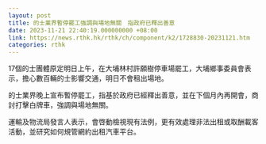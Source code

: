 ```yaml
---
layout: post
title: 的士業界暫停罷工強調與場地無關　指政府已釋出善意
date: 2023-11-21 22:40:19.000000000 +08:00
link: https://news.rthk.hk/rthk/ch/component/k2/1728830-20231121.htm
categories: rthk
---
```


17個的士團體原定明日上午，在大埔林村許願樹停車場罷工，大埔鄉事委員會表示，擔心數百輛的士影響交通，明日不會租出場地。

的士業界晚上宣布暫停罷工，指基於政府已經釋出善意，並在下個月內再開會，商討打擊白牌車，強調與場地無關。

運輸及物流局發言人表示，會啓動檢視現有法例，更有效處理非法出租或取酬載客活動，並研究如何規管網約出租汽車平台。
